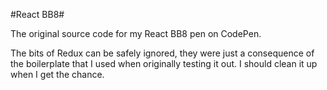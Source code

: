 #React BB8#

The original source code for my React BB8 pen on CodePen. 

The bits of Redux can be safely ignored, they were just a consequence of the 
boilerplate that I used when originally testing it out. I should clean it up when I get the chance.
